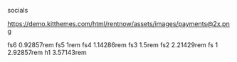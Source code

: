 socials
<i className="fa fa-facebook"></i>

<i className="fa fa-twitter"></i>
<i className="fa fa-instagram"></i>
<i className="fa fa-linkedin"></i>

<!-- company details -->
<i className="fa-solid fa-square-phone"></i>
<i className="fa-solid fa-envelope-open"></i>
<i className="fa-solid fa-location-dot"></i>

<!-- cta -->
<i className="fa-solid fa-magnifying-glass"></i>



<!-- payments -->
https://demo.kitthemes.com/html/rentnow/assets/images/payments@2x.png


<!-- Car cards/ info icons -->

<!-- rating -->
<i class="fa-regular fa-star"></i>
<!-- rating empty -->
<i className="fa-light fa-star"></i>

<!-- passengers -->
<i className="fa-solid fa-car-side"></i>

<!-- gas -->
<i className="fa-solid fa-gas-pump"></i>

<!-- doors -->
<i className="fa-solid fa-door-closed"></i>

<!-- facilities -->
<i class="fa-solid fa-check"></i>
<i class="fa-solid fa-xmark"></i>

fs6 0.92857rem
fs5 1rem
fs4 1.14286rem
fs3 1.5rem
fs2 2.21429rem
fs 1 2.92857rem
h1 3.57143rem